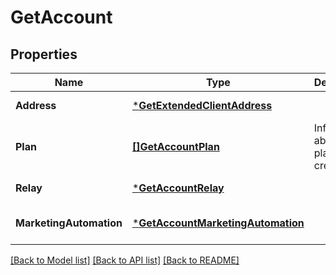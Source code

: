 # GetAccount

## Properties
Name | Type | Description | Notes
------------ | ------------- | ------------- | -------------
**Address** | [***GetExtendedClientAddress**](getExtendedClient_address.md) |  | [default to null]
**Plan** | [**[]GetAccountPlan**](getAccount_plan.md) | Information about your plans and credits | [default to null]
**Relay** | [***GetAccountRelay**](getAccount_relay.md) |  | [default to null]
**MarketingAutomation** | [***GetAccountMarketingAutomation**](getAccount_marketingAutomation.md) |  | [optional] [default to null]

[[Back to Model list]](../README.md#documentation-for-models) [[Back to API list]](../README.md#documentation-for-api-endpoints) [[Back to README]](../README.md)

